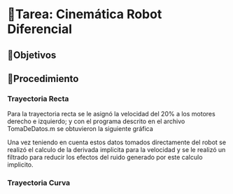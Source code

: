 # 👾Tarea: Cinemática Robot Diferencial

## 🏁Objetivos

## 🎢Procedimiento

### Trayectoria Recta

Para la trayectoria recta se le asignó la velocidad del 20% a los motores derecho e izquierdo; y con el programa descrito en el archivo TomaDeDatos.m se obtuvieron la siguiente gráfica

Una vez teniendo en cuenta estos datos tomados directamente del robot se realizó el calculo de la derivada implicita para la velocidad y se le realizó un filtrado para reducir los efectos del ruido generado por este calculo implicito. 

### Trayectoria Curva
